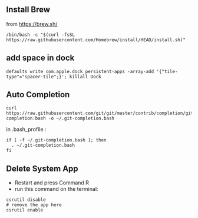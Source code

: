 
## Install Brew

from https://brew.sh/
```
/bin/bash -c "$(curl -fsSL https://raw.githubusercontent.com/Homebrew/install/HEAD/install.sh)"
```

## add space in dock

```
defaults write com.apple.dock persistent-apps -array-add '{"tile-type"="spacer-tile";}'; killall Dock
```

## Auto Completion

```
curl https://raw.githubusercontent.com/git/git/master/contrib/completion/git-completion.bash -o ~/.git-completion.bash
```
in .bash_profile : 
```
if [ -f ~/.git-completion.bash ]; then
  . ~/.git-completion.bash
fi
```

## Delete System App

- Restart and press Command R
- run this command on the terminal:
```
csrutil disable
# remove the app here
csrutil enable
```
		
